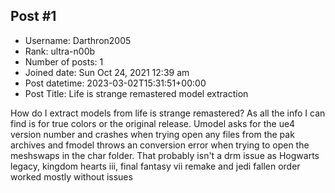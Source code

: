 ## Post #1
- Username: Darthron2005
- Rank: ultra-n00b
- Number of posts: 1
- Joined date: Sun Oct 24, 2021 12:39 am
- Post datetime: 2023-03-02T15:31:51+00:00
- Post Title: Life is strange remastered model extraction

How do I extract models from life is strange remastered? As all the info I can find is for true colors or the original release.
Umodel asks for the ue4 version number and crashes when trying open any files from the pak archives and fmodel throws an conversion error when trying to open the meshswaps in the char folder. That probably isn't a drm issue as Hogwarts legacy, kingdom hearts iii, final fantasy vii remake and jedi fallen order worked mostly without issues
